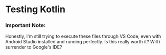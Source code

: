 # Testing Kotlin

### Important Note:
Honestly, i'm still trying to execute these files through VS Code, even with Android Studio installed and running perfectly.
Is this really worth it? Will i surrender to Google's IDE?